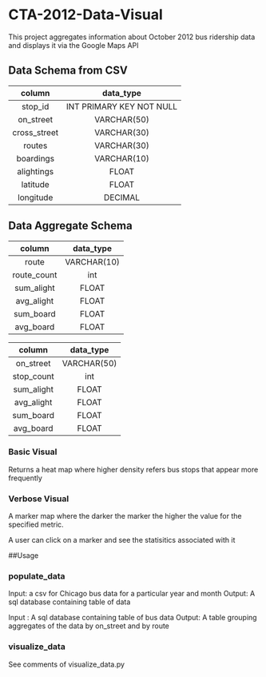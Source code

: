 # CTA-2012-Data-Visual

This project aggregates information about October 2012 bus ridership data 
and displays it via the Google Maps API



## Data Schema from CSV

| column        | data_type           |
| :-------------: |:-------------:| 
| stop_id    | INT PRIMARY KEY NOT NULL | 
| on_street      | VARCHAR(50)      |  
| cross_street | VARCHAR(30)      |
| routes | VARCHAR(30)     |
| boardings | VARCHAR(10)     |
| alightings| FLOAT      |
| latitude| FLOAT      |
| longitude | DECIMAL     |


## Data Aggregate Schema 

| column        | data_type           |
| :-------------: |:-------------:| 
| route | VARCHAR(10)     |
| route_count | int       |
| sum_alight | FLOAT     |
| avg_alight| FLOAT      |
| sum_board| FLOAT      |
| avg_board | FLOAT     |


| column        | data_type           |
| :-------------: |:-------------:| 
| on_street | VARCHAR(50)     |
| stop_count | int       |
| sum_alight | FLOAT     |
| avg_alight| FLOAT      |
| sum_board| FLOAT      |
| avg_board | FLOAT     |


### Basic Visual

Returns a heat map where higher density
refers bus stops that appear more frequently


### Verbose Visual

A marker map where the darker the marker
the higher the value for the specified metric.

A user can click on a marker and
see the statisitics associated with it

##Usage

### populate_data


Input:  a csv for Chicago bus data for a particular year and month
Output: A sql database containing table of data

Input : A sql database containing table of  bus data
Output: A table grouping aggregates of the data by on_street and by route

### visualize_data


See comments of visualize_data.py

